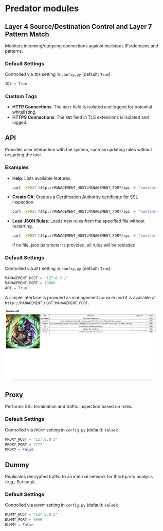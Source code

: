 # Predator modules
## Layer 4 Source/Destination Control and Layer 7 Pattern Match
Monitors incoming/outgoing connections against malicious IPs/domains and patterns.

### Default Settings
Controlled via `IDS` setting in `config.py` (default: `True`):
  ```python
  IDS = True
  ```
### Custom Tags
- **HTTP Connections**: The `Host` field is isolated and logged for potential whitelisting.
- **HTTPS Connections**: The `SNI` field in TLS extensions is isolated and logged.

## API
Provides user interaction with the system, such as updating rules without restarting the tool.
### Examples
- **Help**: Lists available features.
  ```bash
  curl -XPOST http://MANAGEMENT_HOST:MANAGEMENT_PORT/api -H "content-type: application/json" -d '{"func":"help"}'
  ```

- **Create CA**: Creates a Certification Authority certificate for SSL inspection.
  ```bash
  curl -XPOST http://MANAGEMENT_HOST:MANAGEMENT_PORT/api -H "content-type: application/json" -d '{"func":"createca"}'
  ```

- **Load JSON Rules**: Loads new rules from the specified file without restarting.
  ```bash
  curl -XPOST http://MANAGEMENT_HOST:MANAGEMENT_PORT/api -H "content-type: application/json" -d '{"func":"loadjson","file_json":"test.json"}'
  ```
  if no file_json parameter is provided, all rules will be reloaded

### Default Settings
Controlled via `API` setting in `config.py` (default: `True`):
  ```python
  MANAGEMENT_HOST = "127.0.0.1"
  MANAGEMENT_PORT = 10000
  API = True
  ```
A simple interface is provided as management console and it is available at `http://MANAGEMENT_HOST:MANAGEMENT_PORT`.

![Predator WebUI](screenshots/api.png)

## Proxy
Performs SSL termination and traffic inspection based on rules.

### Default Settings
Controlled via `PROXY` setting in `config.py` (default: `False`):
  ```python
  PROXY_HOST = "127.0.0.1"
  PROXY_PORT = 7777
  PROXY = False
  ```

## Dummy
Replicates decrypted traffic to an internal network for third-party analysis (e.g., Suricata).

### Default Settings
Controlled via `DUMMY` setting in `config.py` (default: `False`):
  ```python
  DUMMY_HOST = "127.0.0.1"
  DUMMY_PORT = 9999
  DUMMY = False
  ```
